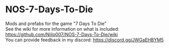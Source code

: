 # NOS-7-Days-To-Die   
Mods and prefabs for the game "7 Days To Die"    
See the wiki for more information on what is included: https://github.com/Niilo007/NOS-7-Days-To-Die/wiki    
You can provide feedback in my discord: https://discord.gg/JWGaEHBYM5     
